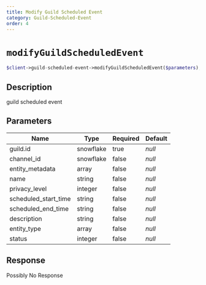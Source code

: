```yaml
---
title: Modify Guild Scheduled Event
category: Guild-Scheduled-Event
order: 4
---
```


# `modifyGuildScheduledEvent`

```php
$client->guild-scheduled-event->modifyGuildScheduledEvent($parameters);
```

## Description

guild scheduled event

## Parameters


Name | Type | Required | Default
--- | --- | --- | ---
guild.id | snowflake | true | *null*
channel_id | snowflake | false | *null*
entity_metadata | array | false | *null*
name | string | false | *null*
privacy_level | integer | false | *null*
scheduled_start_time | string | false | *null*
scheduled_end_time | string | false | *null*
description | string | false | *null*
entity_type | array | false | *null*
status | integer | false | *null*

## Response

Possibly No Response

